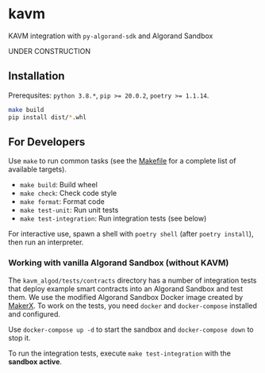 # kavm

KAVM integration with `py-algorand-sdk` and Algorand Sandbox

UNDER CONSTRUCTION


## Installation

Prerequsites: `python 3.8.*`, `pip >= 20.0.2`, `poetry >= 1.1.14`.

```bash
make build
pip install dist/*.whl
```


## For Developers

Use `make` to run common tasks (see the [Makefile](Makefile) for a complete list of available targets).

* `make build`: Build wheel
* `make check`: Check code style
* `make format`: Format code
* `make test-unit`: Run unit tests
* `make test-integration`: Run integration tests (see below)

For interactive use, spawn a shell with `poetry shell` (after `poetry install`), then run an interpreter.


### Working with vanilla Algorand Sandbox (without KAVM)

The `kavm_algod/tests/contracts` directory has a number of integration tests that deploy example smart contracts into an Algorand Sandbox and test them.
We use the modified Algorand Sandbox Docker image created by [MakerX](https://github.com/MakerXStudio/algorand-sandbox-dev). To work on the tests, you need `docker` and `docker-compose` installed and configured.

Use `docker-compose up -d` to start the sandbox and `docker-compose down` to stop it.

To run the integration tests, execute `make test-integration` with the **sandbox active**.
